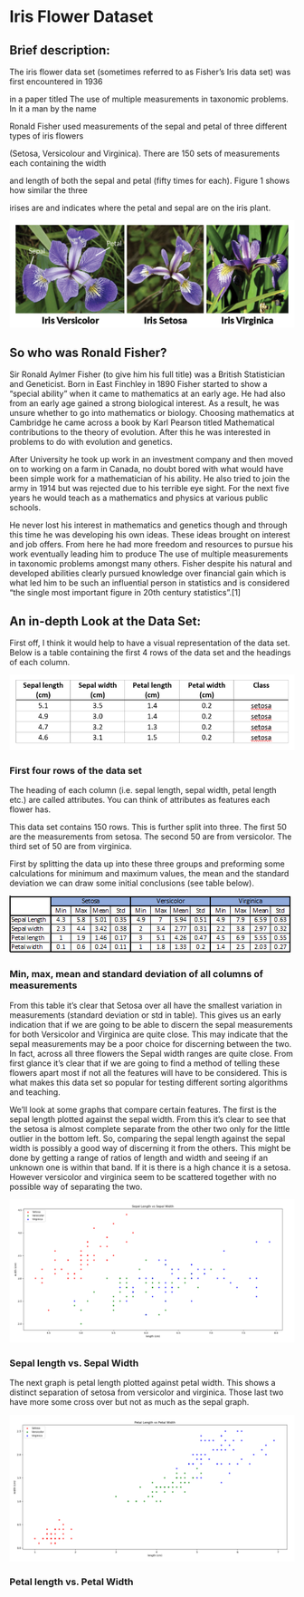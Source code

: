 # Iris Flower Dataset



## Brief description:



The iris flower data set (sometimes referred to as Fisher’s Iris data set) was first encountered in 1936 

in a paper titled The use of multiple measurements in taxonomic problems. In it a man by the name 

Ronald Fisher used measurements of the sepal and petal of three different types of iris flowers 

(Setosa, Versicolour and Virginica). There are 150 sets of measurements each containing the width 

and length of both the sepal and petal (fifty times for each). Figure 1 shows how similar the three 

irises are and indicates where the petal and sepal are on the iris plant.



![All three Iris flowers](Images-and-tables/IrisComparison.png)



## So who was Ronald Fisher?

Sir Ronald Aylmer Fisher (to give him his full title) was a British Statistician and Geneticist. Born in 
East Finchley in 1890 Fisher started to show a “special ability” when it came to mathematics at an 
early age. He had also from an early age gained a strong biological interest. As a result, he was 
unsure whether to go into mathematics or biology. Choosing mathematics at Cambridge he came 
across a book by Karl Pearson titled Mathematical contributions to the theory of evolution. After this 
he was interested in problems to do with evolution and genetics.

After University he took up work in an investment company and then moved on to working on a 
farm in Canada, no doubt bored with what would have been simple work for a mathematician of his 
ability. He also tried to join the army in 1914 but was rejected due to his terrible eye sight. For the 
next five years he would teach as a mathematics and physics at various public schools. 

He never lost his interest in mathematics and genetics though and through this time he was 
developing his own ideas. These ideas brought on interest and job offers. From here he had more 
freedom and resources to pursue his work eventually leading him to produce The use of multiple 
measurements in taxonomic problems amongst many others. Fisher despite his natural and 
developed abilities clearly pursued knowledge over financial gain which is what led him to be such 
an influential person in statistics and is considered “the single most important figure in 20th century 
statistics”.[1]

## An in-depth Look at the Data Set:

First off, I think it would help to have a visual representation of the data set. Below is a table 
containing the first 4 rows of the data set and the headings of each column.

![First four rows of the data set](Images-and-tables/firstFourRows.PNG)
### First four rows of the data set

The heading of each column (i.e. sepal length, sepal width, petal length etc.) are called attributes. 
You can think of attributes as features each flower has. 

This data set contains 150 rows. This is further split into three. The first 50 are the measurements 
from setosa. The second 50 are from versicolor. The third set of 50 are from virginica.

First by splitting the data up into these three groups and preforming some calculations for minimum 
and maximum values, the mean and the standard deviation we can draw some initial conclusions (see table below).

![Min, max, mean and standard deviation of all columns of measurements](Images-and-tables/minMaxMeanStd.PNG)
### Min, max, mean and standard deviation of all columns of measurements

From this table it’s clear that Setosa over all have the smallest variation in measurements (standard 
deviation or std in table). This gives us an early indication that if we are going to be able to discern 
the sepal measurements for both Versicolor and Virginica are quite close. This may indicate that the 
sepal measurements may be a poor choice for discerning between the two. In fact, across all three 
flowers the Sepal width ranges are quite close. From first glance it’s clear that if we are going to find 
a method of telling these flowers apart most if not all the features will have to be considered. This is 
what makes this data set so popular for testing different sorting algorithms and teaching.

We’ll look at some graphs that compare certain features. The first is the sepal length plotted against the sepal 
width. From this it’s clear to see that the setosa is almost complete separate from the other two only for the
little outlier in the bottom left. So, comparing the sepal length against the sepal width is possibly a good way of
discerning it from the others. This might be done by getting a range of ratios of length and width and seeing if an
unknown one is within that band. If it is there is a high chance it is a setosa. However versicolor and virginica
seem to be scattered together with no possible way of separating the two.

![Sepal length vs. Sepal Width](Images-and-tables/SepalLvsW.PNG)
### Sepal length vs. Sepal Width

The next graph is petal length plotted against petal width. This shows a distinct separation of setosa from
versicolor and virginica. Those last two have more some cross over but not as much as the sepal graph. 

![Petal length vs. Petal Width](Images-and-tables/PetalLvsW.PNG)
### Petal length vs. Petal Width










